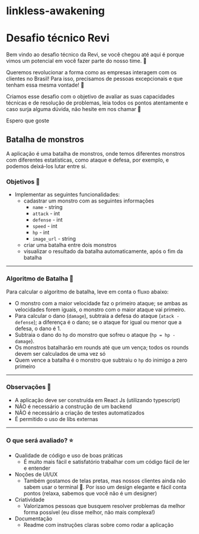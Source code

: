 # linkless-awakening

# Desafio técnico Revi

Bem vindo ao desafio técnico da Revi, se você chegou até aqui é porque vimos um potencial em você fazer parte do nosso time. 🔎

Queremos revolucionar a forma como as empresas interagem com os clientes no Brasil! Para isso, precisamos de pessoas excepcionais e que tenham essa mesma vontade! 🚀

Criamos esse desafio com o objetivo de avaliar as suas capacidades técnicas e de resolução de problemas, leia todos os pontos atentamente e caso surja alguma dúvida, não hesite em nos chamar 💫

Espero que goste

## Batalha de monstros

A aplicação é uma batalha de monstros, onde temos diferentes monstros com diferentes estatísticas, como ataque e defesa, por exemplo, e podemos deixá-los lutar entre si.

### Objetivos 🎯

- Implementar as seguintes funcionalidades:
    - cadastrar um monstro com as seguintes informações
        - `name` - string
        - `attack` - int
        - `defense` - int
        - `speed` - int
        - `hp` - int
        - `image_url` - string
    - criar uma batalha entre dois monstros
    - visualizar o resultado da batalha automaticamente, após o fim da batalha

---

### Algoritmo de Batalha 🤖

Para calcular o algoritmo de batalha, leve em conta o fluxo abaixo:

- O monstro com a maior velocidade faz o primeiro ataque; se ambas as velocidades forem iguais, o monstro com o maior ataque vai primeiro.
- Para calcular o dano (`damage`), subtraia a defesa do ataque (`atack - defense`); a diferença é o dano; se o ataque for igual ou menor que a defesa, o dano é 1.
- Subtraia o dano do `hp` do monstro que sofreu o ataque (`hp = hp - damage`).
- Os monstros batalharão em rounds até que um vença; todos os rounds devem ser calculados de uma vez só
- Quem vence a batalha é o monstro que subtraiu o `hp` do inimigo a zero primeiro

---

### Observações 📝

- A aplicação deve ser construída em React Js (utilizando typescript)
- NÃO é necessário a construção de um backend
- NÃO é necessário a criação de testes automatizados
- É permitido o uso de libs externas

---

### O que será avaliado? ⭐️

- Qualidade de código e uso de boas práticas
    - É muito mais fácil e satisfatório trabalhar com um código fácil de ler e entender
- Noções de UI/UX
    - Também gostamos de telas pretas, mas nossos clientes ainda não sabem usar o terminal 🙁. Por isso um design elegante e fácil conta pontos (relaxa, sabemos que você não é um designer)
- Criatividade
    - Valorizamos pessoas que busquem resolver problemas da melhor forma possível (eu disse melhor, não mais complexa!)
- Documentação
    - Readme com instruções claras sobre como rodar a aplicação
